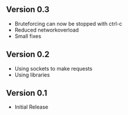 ## Version 0.3

* Bruteforcing can now be stopped with ctrl-c
* Reduced networkoverload
* Small fixes

## Version 0.2

* Using sockets to make requests
* Using libraries

## Version 0.1

* Initial Release
